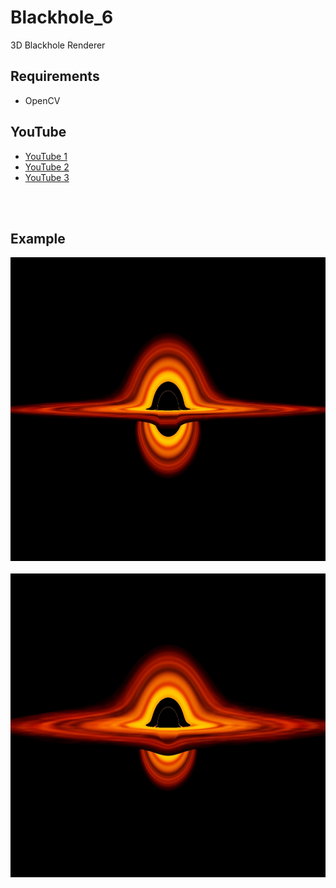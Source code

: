 # Blackhole_6
 3D Blackhole Renderer

## Requirements
* OpenCV

## YouTube
* [YouTube 1](https://youtu.be/u7VBTsMErjc)
* [YouTube 2](https://youtu.be/Fwbx136uIPM)
* [YouTube 3](https://youtu.be/OsN4-T6wx4A)


</br></br>
## Example

<img src="/t=3.jpg" width="864px" height="486px"></img></br>  
<img src="/t=6.jpg" width="864px" height="486px"></img></br>  
